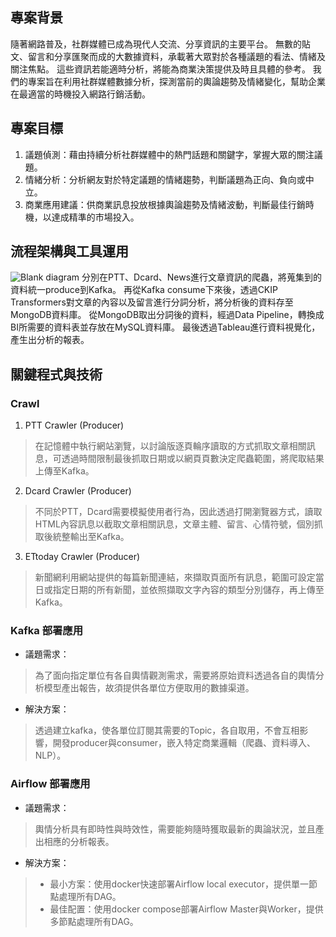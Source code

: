 ## 專案背景
隨著網路普及，社群媒體已成為現代人交流、分享資訊的主要平台。
無數的貼文、留言和分享匯聚而成的大數據資料，承載著大眾對於各種議題的看法、情緒及關注焦點。
這些資訊若能適時分析，將能為商業決策提供及時且具體的參考。
我們的專案旨在利用社群媒體數據分析，探測當前的輿論趨勢及情緒變化，幫助企業在最適當的時機投入網路行銷活動。

## 專案目標
1. 議題偵測：藉由持續分析社群媒體中的熱門話題和關鍵字，掌握大眾的關注議題。
2. 情緒分析：分析網友對於特定議題的情緒趨勢，判斷議題為正向、負向或中立。
3. 商業應用建議：供商業訊息投放根據輿論趨勢及情緒波動，判斷最佳行銷時機，以達成精準的市場投入。

## 流程架構與工具運用
![Blank diagram](https://github.com/user-attachments/assets/0df26931-026a-4b64-af24-61c063e6bd03)
分別在PTT、Dcard、News進行文章資訊的爬蟲，將蒐集到的資料統一produce到Kafka。
再從Kafka consume下來後，透過CKIP Transformers對文章的內容以及留言進行分詞分析，將分析後的資料存至MongoDB資料庫。
從MongoDB取出分詞後的資料，經過Data Pipeline，轉換成BI所需要的資料表並存放在MySQL資料庫。
最後透過Tableau進行資料視覺化，產生出分析的報表。

## 關鍵程式與技術
### Crawl
1. PTT Crawler (Producer)
>在記憶體中執行網站瀏覽，以討論版逐頁輪序讀取的方式抓取文章相關訊息，可透過時間限制最後抓取日期或以網頁頁數決定爬蟲範圍，將爬取結果上傳至Kafka。
2. Dcard Crawler (Producer)
>不同於PTT，Dcard需要模擬使用者行為，因此透過打開瀏覽器方式，讀取HTML內容訊息以截取文章相關訊息，文章主體、留言、心情符號，個別抓取後統整輸出至Kafka。
3. ETtoday  Crawler (Producer)
>新聞網利用網站提供的每篇新聞連結，來擷取頁面所有訊息，範圍可設定當日或指定日期的所有新聞，並依照擷取文字內容的類型分別儲存，再上傳至Kafka。

### Kafka 部署應用
* 議題需求：
>為了面向指定單位有各自輿情觀測需求，需要將原始資料透過各自的輿情分析模型產出報告，故須提供各單位方便取用的數據渠道。
* 解決方案：
>透過建立kafka，使各單位訂閱其需要的Topic，各自取用，不會互相影響，開發producer與consumer，嵌入特定商業邏輯（爬蟲、資料導入、NLP）。

### Airflow 部署應用
* 議題需求：
>輿情分析具有即時性與時效性，需要能夠隨時獲取最新的輿論狀況，並且產出相應的分析報表。
* 解決方案：
>* 最小方案：使用docker快速部署Airflow local executor，提供單一節點處理所有DAG。
>* 最佳配置：使用docker compose部署Airflow Master與Worker，提供多節點處理所有DAG。
